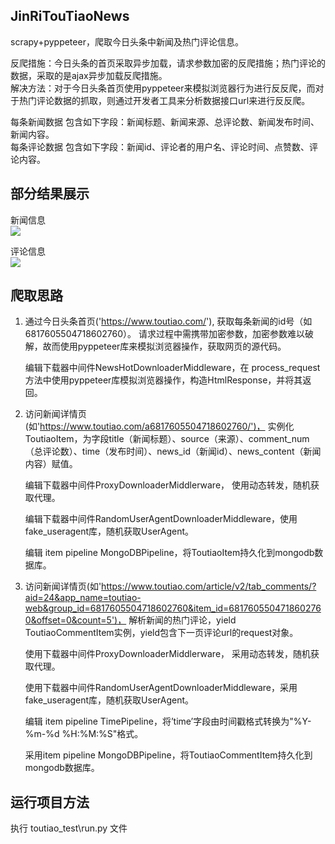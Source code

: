 ## JinRiTouTiaoNews
scrapy+pyppeteer，爬取今日头条中新闻及热门评论信息。 

反爬措施：今日头条的首页采取异步加载，请求参数加密的反爬措施；热门评论的数据，采取的是ajax异步加载反爬措施。    
解决方法：对于今日头条首页使用pyppeteer来模拟浏览器行为进行反反爬，而对于热门评论数据的抓取，则通过开发者工具来分析数据接口url来进行反反爬。   

每条新闻数据 包含如下字段：新闻标题、新闻来源、总评论数、新闻发布时间、新闻内容。       
每条评论数据 包含如下字段：新闻id、评论者的用户名、评论时间、点赞数、评论内容。

## 部分结果展示

新闻信息   
![](https://github.com/cyhleo/JinRiTouTiaoNews/blob/master/image/news.png)    

评论信息   
![](https://github.com/cyhleo/JinRiTouTiaoNews/blob/master/image/comments.png)

## 爬取思路

1. 通过今日头条首页('https://www.toutiao.com/'),
获取每条新闻的id号（如6817605504718602760）。
请求过程中需携带加密参数，加密参数难以破解，故而使用pyppeteer库来模拟浏览器操作，获取网页的源代码。

    编辑下载器中间件NewsHotDownloaderMiddleware，在 process_request方法中使用pyppeteer库模拟浏览器操作，构造HtmlResponse，并将其返回。


2. 访问新闻详情页(如'https://www.toutiao.com/a6817605504718602760/')，
实例化ToutiaoItem，为字段title（新闻标题）、source（来源）、comment_num（总评论数）、time（发布时间）、news_id（新闻id）、news_content（新闻内容）赋值。

    编辑下载器中间件ProxyDownloaderMiddlerware， 使用动态转发，随机获取代理。

    编辑下载器中间件RandomUserAgentDownloaderMiddleware，使用fake_useragent库，随机获取UserAgent。

    编辑 item pipeline MongoDBPipeline，将ToutiaoItem持久化到mongodb数据库。


3. 访问新闻详情页(如'https://www.toutiao.com/article/v2/tab_comments/?aid=24&app_name=toutiao-web&group_id=6817605504718602760&item_id=6817605504718602760&offset=0&count=5')，
解析新闻的热门评论，yield ToutiaoCommentItem实例，yield包含下一页评论url的request对象。

    使用下载器中间件ProxyDownloaderMiddlerware， 采用动态转发，随机获取代理。

    使用下载器中间件RandomUserAgentDownloaderMiddleware，采用fake_useragent库，随机获取UserAgent。

    编辑 item pipeline TimePipeline，将’time’字段由时间戳格式转换为"%Y-%m-%d %H:%M:%S"格式。

    采用item pipeline MongoDBPipeline，将ToutiaoCommentItem持久化到mongodb数据库。


## 运行项目方法
执行 toutiao_test\run.py 文件
